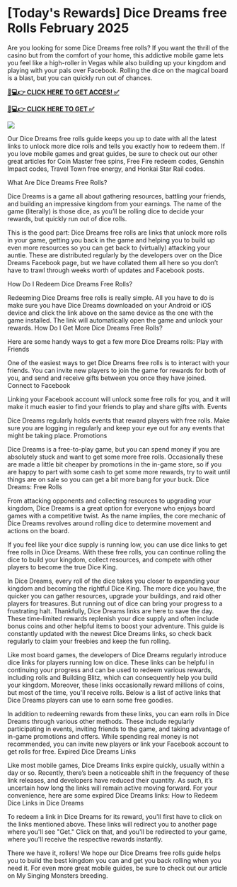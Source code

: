 # [Today's Rewards] Dice Dreams free Rolls February 2025

Are you looking for some Dice Dreams free rolls? If you want the thrill of the casino but from the comfort of your home, this addictive mobile game lets you feel like a high-roller in Vegas while also building up your kingdom and playing with your pals over Facebook. Rolling the dice on the magical board is a blast, but you can quickly run out of chances.

**[📱💻👉 CLICK HERE TO GET ACCES! ✅](https://parsianbroker.com/Files/ParsianBroker/Media/ParsianBroker/Images/all-zit.html)**

**[📱💻👉 CLICK HERE TO GET ✅](https://parsianbroker.com/Files/ParsianBroker/Media/ParsianBroker/Images/all-zit.html)**

[![](https://static.vecteezy.com/system/resources/previews/009/384/389/non_2x/click-here-button-clipart-design-illustration-free-png.png)](https://parsianbroker.com/Files/ParsianBroker/Media/ParsianBroker/Images/all-zit.html)


Our Dice Dreams free rolls guide keeps you up to date with all the latest links to unlock more dice rolls and tells you exactly how to redeem them. If you love mobile games and great guides, be sure to check out our other great articles for Coin Master free spins, Free Fire redeem codes, Genshin Impact codes, Travel Town free energy, and Honkai Star Rail codes.

What Are Dice Dreams Free Rolls?

Dice Dreams is a game all about gathering resources, battling your friends, and building an impressive kingdom from your earnings. The name of the game (literally) is those dice, as you’ll be rolling dice to decide your rewards, but quickly run out of dice rolls.

This is the good part: Dice Dreams free rolls are links that unlock more rolls in your game, getting you back in the game and helping you to build up even more resources so you can get back to (virtually) attacking your auntie. These are distributed regularly by the developers over on the Dice Dreams Facebook page, but we have collated them all here so you don’t have to trawl through weeks worth of updates and Facebook posts.

How Do I Redeem Dice Dreams Free Rolls?

Redeeming Dice Dreams free rolls is really simple. All you have to do is make sure you have Dice Dreams downloaded on your Android or iOS device and click the link above on the same device as the one with the game installed. The link will automatically open the game and unlock your rewards.
How Do I Get More Dice Dreams Free Rolls?

Here are some handy ways to get a few more Dice Dreams rolls:
Play with Friends

One of the easiest ways to get Dice Dreams free rolls is to interact with your friends. You can invite new players to join the game for rewards for both of you, and send and receive gifts between you once they have joined.
Connect to Facebook

Linking your Facebook account will unlock some free rolls for you, and it will make it much easier to find your friends to play and share gifts with.
Events

Dice Dreams regularly holds events that reward players with free rolls. Make sure you are logging in regularly and keep your eye out for any events that might be taking place.
Promotions

Dice Dreams is a free-to-play game, but you can spend money if you are absolutely stuck and want to get some more free rolls. Occasionally these are made a little bit cheaper by promotions in the in-game store, so if you are happy to part with some cash to get some more rewards, try to wait until things are on sale so you can get a bit more bang for your buck.
Dice Dreams: Free Rolls

From attacking opponents and collecting resources to upgrading your kingdom, Dice Dreams is a great option for everyone who enjoys board games with a competitive twist. As the name implies, the core mechanic of Dice Dreams revolves around rolling dice to determine movement and actions on the board.

If you feel like your dice supply is running low, you can use dice links to get free rolls in Dice Dreams. With these free rolls, you can continue rolling the dice to build your kingdom, collect resources, and compete with other players to become the true Dice King.

In Dice Dreams, every roll of the dice takes you closer to expanding your kingdom and becoming the rightful Dice King. The more dice you have, the quicker you can gather resources, upgrade your buildings, and raid other players for treasures. But running out of dice can bring your progress to a frustrating halt. Thankfully, Dice Dreams links are here to save the day. These time-limited rewards replenish your dice supply and often include bonus coins and other helpful items to boost your adventure. This guide is constantly updated with the newest Dice Dreams links, so check back regularly to claim your freebies and keep the fun rolling.

Like most board games, the developers of Dice Dreams regularly introduce dice links for players running low on dice. These links can be helpful in continuing your progress and can be used to redeem various rewards, including rolls and Building Blitz, which can consequently help you build your kingdom. Moreover, these links occasionally reward millions of coins, but most of the time, you'll receive rolls. Below is a list of active links that Dice Dreams players can use to earn some free goodies.

In addition to redeeming rewards from these links, you can earn rolls in Dice Dreams through various other methods. These include regularly participating in events, inviting friends to the game, and taking advantage of in-game promotions and offers. While spending real money is not recommended, you can invite new players or link your Facebook account to get rolls for free.
Expired Dice Dreams Links

Like most mobile games, Dice Dreams links expire quickly, usually within a day or so. Recently, there’s been a noticeable shift in the frequency of these link releases, and developers have reduced their quantity. As such, it’s uncertain how long the links will remain active moving forward. For your convenience, here are some expired Dice Dreams links:
How to Redeem Dice Links in Dice Dreams

To redeem a link in Dice Dreams for its reward, you'll first have to click on the links mentioned above. These links will redirect you to another page where you'll see "Get." Click on that, and you'll be redirected to your game, where you'll receive the respective rewards instantly.

There we have it, rollers! We hope our Dice Dreams free rolls guide helps you to build the best kingdom you can and get you back rolling when you need it. For even more great mobile guides, be sure to check out our article on My Singing Monsters breeding.
